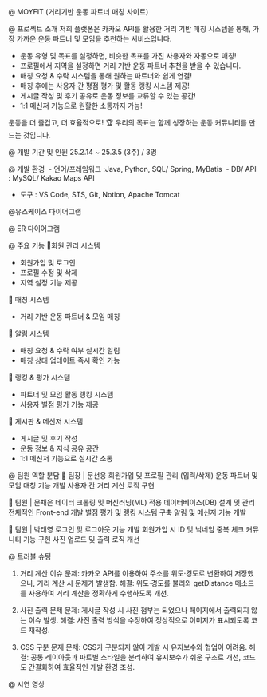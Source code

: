 @ MOYFIT (거리기반 운동 파트너 매칭 사이트)

@ 프로젝트 소개
저희 플랫폼은 카카오 API를 활용한 거리 기반 매칭 시스템을 통해, 가장 가까운 운동 파트너 및 모임을 추천하는 서비스입니다.

- 운동 유형 및 목표를 설정하면, 비슷한 목표를 가진 사용자와 자동으로 매칭!
- 프로필에서 지역을 설정하면 거리 기반 운동 파트너 추천을 받을 수 있습니다.
- 매칭 요청 & 수락 시스템을 통해 원하는 파트너와 쉽게 연결!
- 매칭 후에는 사용자 간 평점 평가 및 활동 랭킹 시스템 제공!
- 게시글 작성 및 후기 공유로 운동 정보를 교류할 수 있는 공간!
- 1:1 메신저 기능으로 원활한 소통까지 가능!

운동을 더 즐겁고, 더 효율적으로! 🏆
우리의 목표는 함께 성장하는 운동 커뮤니티를 만드는 것입니다.

@ 개발 기간 및 인원
25.2.14 ~ 25.3.5 (3주) / 3명

@ 개발 환경
 - 언어/프레임워크 :Java, Python, SQL/ Spring, MyBatis
 - DB/ API : MySQL/ Kakao Maps API
 - 도구 : VS Code, STS, Git, Notion, Apache Tomcat

@유스케이스 다이어그램

@ ER 다이어그램


@ 주요 기능
📌회원 관리 시스템 
- 회원가입 및 로그인 
- 프로필 수정 및 삭제 
- 지역 설정 기능 제공 



📌 매칭 시스템
- 거리 기반 운동 파트너 & 모임 매칭 


📌 알림 시스템
- 매칭 요청 & 수락 여부 실시간 알림 
- 매칭 상태 업데이트 즉시 확인 가능


📌 랭킹 & 평가 시스템
- 파트너 및 모임 활동 랭킹 시스템 
- 사용자 별점 평가 기능 제공 


📌 게시판 & 메신저 시스템
- 게시글 및 후기 작성 
- 운동 정보 & 지식 공유 공간 
- 1:1 메신저 기능으로 실시간 소통

@ 팀원 역할 분담
🔹 팀장 | 문선웅
회원가입 및 프로필 관리 (입력/삭제)
운동 파트너 및 모임 매칭 기능 개발
사용자 간 거리 계산 로직 구현

🔹 팀원 | 문채은
데이터 크롤링 및 머신러닝(ML) 적용
데이터베이스(DB) 설계 및 관리
전체적인 Front-end 개발
별점 평가 및 랭킹 시스템 구축
알림 및 메신저 기능 개발

🔹 팀원 | 박태영
로그인 및 로그아웃 기능 개발
회원가입 시 ID 및 닉네임 중복 체크
커뮤니티 기능 구현
사진 업로드 및 출력 로직 개선

@ 트러블 슈팅
1. 거리 계산 이슈
문제: 카카오 API를 이용하여 주소를 위도·경도로 변환하여 저장했으나, 거리 계산 시 문제가 발생함.
해결: 위도·경도를 불러와 getDistance 메소드를 사용하여 거리 계산을 정확하게 수행하도록 개선.

2. 사진 출력 문제
문제: 게시글 작성 시 사진 첨부는 되었으나 페이지에서 출력되지 않는 이슈 발생.
해결: 사진 출력 방식을 수정하여 정상적으로 이미지가 표시되도록 코드 재작성.

3. CSS 구분 문제
문제: CSS가 구분되지 않아 개발 시 유지보수와 협업이 어려움.
해결: 공통 레이아웃과 파트별 스타일을 분리하여 유지보수가 쉬운 구조로 개선, 코드도 간결화하여 효율적인 개발 환경 조성.

@ 시연 영상
